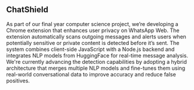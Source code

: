 ## ChatShield

As part of our final year computer science project, we’re developing a Chrome extension that enhances user privacy on WhatsApp Web.
The extension automatically scans outgoing messages and alerts users when potentially sensitive or private content is detected before
it’s sent. The system combines client-side JavaScript with a Node.js backend and integrates NLP models from HuggingFace for real-time message
analysis. We're currently advancing the detection capabilities by adopting a hybrid architecture that merges multiple NLP models and fine-tunes
them using real-world conversational data to improve accuracy and reduce false positives.

